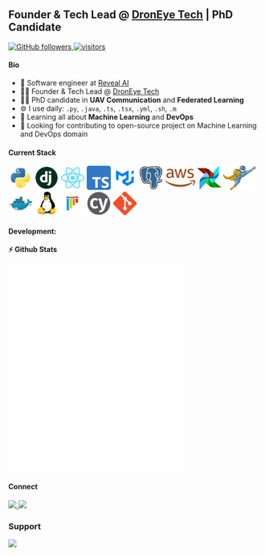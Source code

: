 ## Founder & Tech Lead @ [DronEye Tech](http://droneye-tech.com/) | PhD Candidate 

<p align="left">
  <!-- <a href="https://leetcode.com/ibraym/">
    <img src="https://cp-logo.vercel.app/leetcode/ibraym" alt="Leet code rating" />
  </a>
  <!-- <a href="https://codeforces.com/profile/ibraym">
    <img src="https://raw.githubusercontent.com/ibraym/cf-stats/main/output/rating.svg" alt="Code forces rating" />
  </a> -->
  <!-- <a href="https://stackoverflow.com/users/21745023/ibraym">
    <img alt="Stack Overflow reputation" src="https://img.shields.io/stackexchange/stackoverflow/r/21745023?color=orange&label=reputation&logo=stackoverflow">
  </a> -->
  <a href="https://github.com/ibraym?tab=followers">
    <img alt="GitHub followers" src="https://img.shields.io/github/followers/ibraym?color=green&logo=github">
  </a> 
  <a href="https://github.com/ibraym/">
    <img src="https://komarev.com/ghpvc/?username=ibraym" alt="visitors" />
  </a>

</p>

#### Bio

- 🏢 Software engineer at [Reveal AI](http://revealai.de/)
- :construction_worker_man: Founder & Tech Lead @ [DronEye Tech](http://droneye-tech.com/)
- :man_student: PhD candidate in **UAV Communication** and **Federated Learning**
- ⚙️ I use daily: `.py`, `.java`, `.ts`, `.tsx`, `.yml`, `.sh`, `.m`
- 🌱 Learning all about **Machine Learning** and **DevOps**
- :calendar: Looking for contributing to open-source project on Machine Learning and DevOps domain

#### Current Stack

<img height="48" src="img/python-original.svg" title="Python" alt="python"> <img height="48" src="img/django-icon-0.png" title="Django" alt="Django"> <img height="48" src="img/react-original.svg" title="Reactjs" alt="react"> <img height="48" src="img/typescript_logo.svg" title="TypeScript" alt="typescript"> <img height="48" src="img/material-ui.png" title="Material UI" alt="material ui"> <img height="48" src="img/postgresql-original.svg" title="Postgresql" alt="postgresql"> <img height="48" src="img/aws.svg" title="AWS" alt="apache airflow"> <img height="48" src="img/airflow.svg" title="Apache Airflow" alt="apache airflow"> <img height="48" src="img/nuclio.png" title="Nuclio" alt="nuclio"> <img height="48" src="img/docker-original.svg" title="Docker" alt="Docker"> <img height="48" src="img/linux-original.svg" title="Linux" alt="linux"> <img height="48" src="img/pytest-original.svg" title="Pytest" alt="pytest"> <img height="48" src="img/cypress.svg" title="Cypress" alt="cypress"> <img height="48" src="img/git-original.svg" title="Git" alt="git">

#### Development:

<b>⚡ Github Stats</b>

<p float="left">
<img height="205em" src="https://github.com/ibraym/github-stats/blob/master/generated/overview.svg#gh-dark-mode-only" />
<img height="205em" src="https://github.com/ibraym/github-stats/blob/master/generated/languages.svg#gh-dark-mode-only"/>
</p>

<!-- <b>&#128200; Competitive Programming</b>
<p float="left">
<img height="273em" src="https://leetcard.jacoblin.cool/ibraym?theme=light&font=Karma&ext=contest" />
<img height="280em" src="https://raw.githubusercontent.com/ibraym/cf-stats/main/output/light_card.svg" />
</p>

#### Recent Activity

<p><b> &#9749; Latest Medium Blogs</b></p>

<a target="_blank" href="https://github-readme-medium-recent-article.vercel.app/medium/@ibraym/0"><img src="https://github-readme-medium-recent-article.vercel.app/medium/@ibraym/0" alt="Latest medium article">

<a target="_blank" href="https://github-readme-medium-recent-article.vercel.app/medium/@ibraym/1"><img src="https://github-readme-medium-recent-article.vercel.app/medium/@ibraym/1" alt="Latest medium article"> </a> -->

#### Connect

<p left="center">
<a href="https://www.linkedin.com/in/ibraym/">
  <img src="https://img.shields.io/badge/linkedin-%230077B5.svg?&style=for-the-badge&logo=linkedin&logoColor=white" height=25>
</a>
<!-- <a href="https://t.me/ibraymh">
  <img src="https://img.shields.io/badge/Telegram-%2327a7e7?style=for-the-badge&logo=telegram&logoColor=white" height=25>
</a> -->
<a href="mailto:ibrahem.y.mouhamad@gmail.com">
  <img src="https://img.shields.io/badge/Gmail-D14836?style=for-the-badge&logo=gmail&logoColor=white" height=25>
</a>
</p>

### Support

<a href="https://www.buymeacoffee.com/ibraym"><img src="https://img.buymeacoffee.com/button-api/?text=Buy me a coffee&emoji=&slug=ibraym&button_colour=FFDD00&font_colour=000000&font_family=Cookie&outline_colour=000000&coffee_colour=ffffff" /></a>
